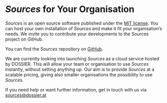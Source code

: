 # *Sources* for Your Organisation
 
*Sources* is an open source software published under the [MIT license](https://github.com/DOSSIER-dev/DOSSIER-Sources/blob/master/LICENSE). You can host your own installation of *Sources* and make it fit your organisation’s needs. We invite you to contribute your developments to the Sources project on GitHub.

You can find the *Sources* repository on [GitHub](https://github.com/DOSSIER-dev/DOSSIER-Sources).

We are currently looking into launching *Sources* as a cloud service hosted by DOSSIER. This will allow your team or organisation to use *Sources* instantly, without setting anything up. Our aim is to provide *Sources* at a scalable pricing, giving also smaller organisations the possibility to use *Sources.*

If you need help or want further information, get in touch with us via <sources@dossier.at>
